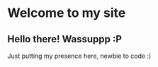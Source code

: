 # Welcome to my site 

## Hello there!  Wassuppp :P

Just putting my presence here, newbie to code :) 


